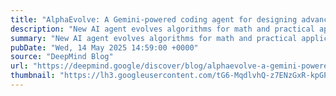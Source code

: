 ```yaml
---
title: "AlphaEvolve: A Gemini-powered coding agent for designing advanced algorithms"
description: "New AI agent evolves algorithms for math and practical applications in computing by combining the creativity of large language models with automated evaluators"
summary: "New AI agent evolves algorithms for math and practical applications in computing by combining the creativity of large language models with automated evaluators"
pubDate: "Wed, 14 May 2025 14:59:00 +0000"
source: "DeepMind Blog"
url: "https://deepmind.google/discover/blog/alphaevolve-a-gemini-powered-coding-agent-for-designing-advanced-algorithms/"
thumbnail: "https://lh3.googleusercontent.com/tG6-MqdlvhQ-z7ENzGxR-kpGPPdPHbJ8UZtbTP66Rxi0UftTFU1yAvaBCVuigYuKvESMeEFf4jqNBVENFcZXEUnj8SSqj8zsop8UHAl0eD9A-hUCvQ=w1200-h630-n-nu"
---
```


